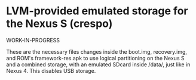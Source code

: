 LVM-provided emulated storage for the Nexus S (crespo)
===========================

WORK-IN-PROGRESS

These are the necessary files changes inside the boot.img, recovery.img, and ROM's framework-res.apk to use logical partitioning on the Nexus S and a combined storage, with an emulated SDcard inside /data/, just like in Nexus 4. This disables USB storage.
